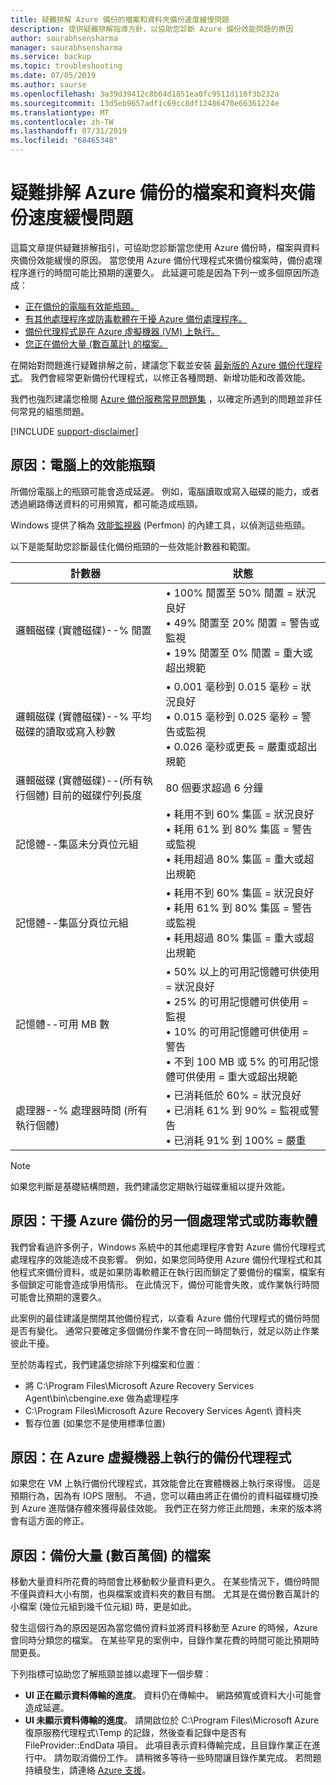 ```yaml
---
title: 疑難排解 Azure 備份的檔案和資料夾備份速度緩慢問題
description: 提供疑難排解指導方針，以協助您診斷 Azure 備份效能問題的原因
author: saurabhsensharma
manager: saurabhsensharma
ms.service: backup
ms.topic: troubleshooting
ms.date: 07/05/2019
ms.author: saurse
ms.openlocfilehash: 3a39d39412c8b64d1851ea0fc9511d116f3b232a
ms.sourcegitcommit: 13d5eb9657adf1c69cc8df12486470e66361224e
ms.translationtype: MT
ms.contentlocale: zh-TW
ms.lasthandoff: 07/31/2019
ms.locfileid: "68465348"
---
```

# <a name="troubleshoot-slow-backup-of-files-and-folders-in-azure-backup"></a>疑難排解 Azure 備份的檔案和資料夾備份速度緩慢問題
這篇文章提供疑難排解指引，可協助您診斷當您使用 Azure 備份時，檔案與資料夾備份效能緩慢的原因。 當您使用 Azure 備份代理程式來備份檔案時，備份處理程序進行的時間可能比預期的還要久。 此延遲可能是因為下列一或多個原因所造成：

* [正在備份的電腦有效能瓶頸。](#cause1)
* [有其他處理程序或防毒軟體在干擾 Azure 備份處理程序。](#cause2)
* [備份代理程式是在 Azure 虛擬機器 (VM) 上執行。](#cause3)  
* [您正在備份大量 (數百萬計) 的檔案。](#cause4)

在開始對問題進行疑難排解之前，建議您下載並安裝 [最新版的 Azure 備份代理程式](https://aka.ms/azurebackup_agent)。 我們會經常更新備份代理程式，以修正各種問題、新增功能和改善效能。

我們也強烈建議您檢閱 [Azure 備份服務常見問題集](backup-azure-backup-faq.md) ，以確定所遇到的問題並非任何常見的組態問題。

[!INCLUDE [support-disclaimer](../../includes/support-disclaimer.md)]

<a id="cause1"></a>

## <a name="cause-performance-bottlenecks-on-the-computer"></a>原因：電腦上的效能瓶頸
所備份電腦上的瓶頸可能會造成延遲。 例如，電腦讀取或寫入磁碟的能力，或者透過網路傳送資料的可用頻寬，都可能造成瓶頸。

Windows 提供了稱為 [效能監視器](https://technet.microsoft.com/magazine/2008.08.pulse.aspx) (Perfmon) 的內建工具，以偵測這些瓶頸。

以下是能幫助您診斷最佳化備份瓶頸的一些效能計數器和範圍。

| 計數器 | 狀態 |
| --- | --- |
| 邏輯磁碟 (實體磁碟)--% 閒置 |• 100% 閒置至 50% 閒置 = 狀況良好</br>• 49% 閒置至 20% 閒置 = 警告或監視</br>• 19% 閒置至 0% 閒置 = 重大或超出規範 |
| 邏輯磁碟 (實體磁碟)--% 平均磁碟的讀取或寫入秒數 |• 0.001 毫秒到 0.015 毫秒 = 狀況良好</br>• 0.015 毫秒到 0.025 毫秒 = 警告或監視</br>• 0.026 毫秒或更長 = 嚴重或超出規範 |
| 邏輯磁碟 (實體磁碟)--(所有執行個體) 目前的磁碟佇列長度 |80 個要求超過 6 分鐘 |
| 記憶體--集區未分頁位元組 |• 耗用不到 60% 集區 = 狀況良好<br>• 耗用 61% 到 80% 集區 = 警告或監視</br>• 耗用超過 80% 集區 = 重大或超出規範 |
| 記憶體--集區分頁位元組 |• 耗用不到 60% 集區 = 狀況良好</br>• 耗用 61% 到 80% 集區 = 警告或監視</br>• 耗用超過 80% 集區 = 重大或超出規範 |
| 記憶體--可用 MB 數 |• 50% 以上的可用記憶體可供使用 = 狀況良好</br>• 25% 的可用記憶體可供使用 = 監視</br>• 10% 的可用記憶體可供使用 = 警告</br>• 不到 100 MB 或 5% 的可用記憶體可供使用 = 重大或超出規範 |
| 處理器--\% 處理器時間 (所有執行個體) |• 已消耗低於 60% = 狀況良好</br>• 已消耗 61% 到 90% = 監視或警告</br>• 已消耗 91% 到 100% = 嚴重 |

> [!NOTE]
> 如果您判斷是基礎結構問題，我們建議您定期執行磁碟重組以提升效能。
>
>

<a id="cause2"></a>

## <a name="cause-another-process-or-antivirus-software-interfering-with-azure-backup"></a>原因：干擾 Azure 備份的另一個處理常式或防毒軟體
我們曾看過許多例子，Windows 系統中的其他處理程序會對 Azure 備份代理程式處理程序的效能造成不良影響。 例如，如果您同時使用 Azure 備份代理程式和其他程式來備份資料，或是如果防毒軟體正在執行因而鎖定了要備份的檔案，檔案有多個鎖定可能會造成爭用情形。 在此情況下，備份可能會失敗，或作業執行時間可能會比預期的還要久。

此案例的最佳建議是關閉其他備份程式，以查看 Azure 備份代理程式的備份時間是否有變化。 通常只要確定多個備份作業不會在同一時間執行，就足以防止作業彼此干擾。

至於防毒程式，我們建議您排除下列檔案和位置︰

* 將 C:\Program Files\Microsoft Azure Recovery Services Agent\bin\cbengine.exe 做為處理程序
* C:\Program Files\Microsoft Azure Recovery Services Agent\ 資料夾
* 暫存位置 (如果您不是使用標準位置)

<a id="cause3"></a>

## <a name="cause-backup-agent-running-on-an-azure-virtual-machine"></a>原因：在 Azure 虛擬機器上執行的備份代理程式
如果您在 VM 上執行備份代理程式，其效能會比在實體機器上執行來得慢。 這是預期行為，因為有 IOPS 限制。  不過，您可以藉由將正在備份的資料磁碟機切換到 Azure 進階儲存體來獲得最佳效能。 我們正在努力修正此問題，未來的版本將會有這方面的修正。

<a id="cause4"></a>

## <a name="cause-backing-up-a-large-number-millions-of-files"></a>原因：備份大量 (數百萬個) 的檔案
移動大量資料所花費的時間會比移動較少量資料更久。 在某些情況下，備份時間不僅與資料大小有關，也與檔案或資料夾的數目有關。 尤其是在備份數百萬計的小檔案 (幾位元組到幾千位元組) 時，更是如此。

發生這個行為的原因是因為當您備份資料並將資料移動至 Azure 的時候，Azure 會同時分類您的檔案。 在某些罕見的案例中，目錄作業花費的時間可能比預期時間更長。

下列指標可協助您了解瓶頸並據以處理下一個步驟︰

* **UI 正在顯示資料傳輸的進度**。 資料仍在傳輸中。 網路頻寬或資料大小可能會造成延遲。
* **UI 未顯示資料傳輸的進度**。 請開啟位於 C:\Program Files\Microsoft Azure 復原服務代理程式\Temp 的記錄，然後查看記錄中是否有 FileProvider::EndData 項目。 此項目表示資料傳輸完成，且目錄作業正在進行中。 請勿取消備份工作。 請稍微多等待一些時間讓目錄作業完成。 若問題持續發生，請連絡 [Azure 支援](https://portal.azure.com/#create/Microsoft.Support)。
